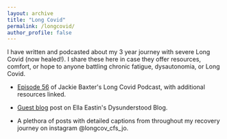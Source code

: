 ```yaml
---
layout: archive
title: "Long Covid"
permalink: /longcovid/
author_profile: false
---
```


I have written and podcasted about my 3 year journey with severe Long Covid (now healed!). I share these here in case they offer resources, comfort, or hope to anyone battling chronic fatigue, dysautonomia, or Long Covid.

- [Episode 56](https://www.buzzsprout.com/1835170/11263516) of Jackie Baxter's Long Covid Podcast, with additional resources linked.

- [Guest blog](https://www.dysunderstood.com/blog/johannastory) post on Ella Eastin's Dysunderstood Blog.

- A plethora of posts with detailed captions from throughout my recovery journey on instagram @longcov_cfs_jo.

